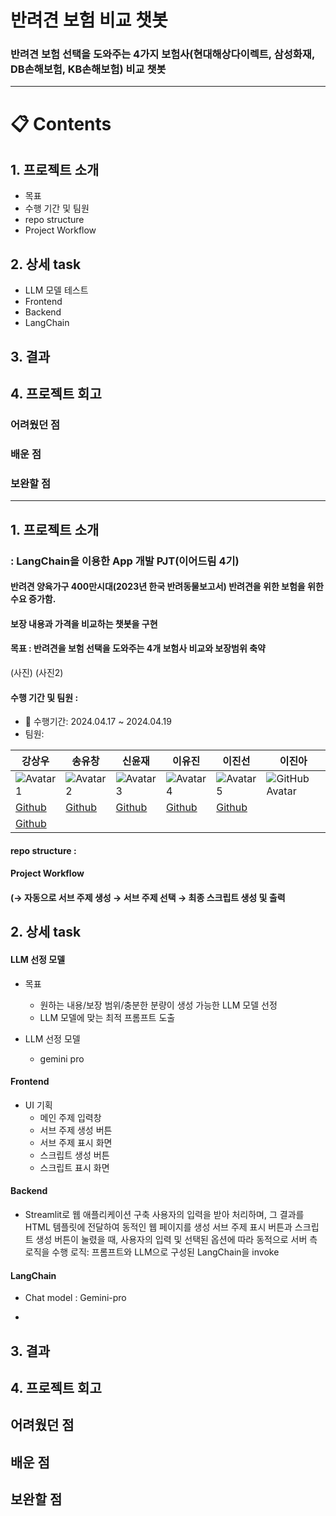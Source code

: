 # 반려견 보험 비교 챗봇
### 반려견 보험 선택을 도와주는 4가지 보험사(현대해상다이렉트, 삼성화재, DB손해보험, KB손해보험) 비교 챗봇

---
# 📋 Contents
## 1. 프로젝트 소개 
- 목표
- 수행 기간 및 팀원
- repo structure
- Project Workflow

  
## 2. 상세 task

- LLM 모델 테스트
- Frontend
- Backend
- LangChain
  
## 3. 결과

## 4. 프로젝트 회고
### 어려웠던 점
### 배운 점
### 보완할 점

---
## 1. 프로젝트 소개 
### : LangChain을 이용한 App 개발 PJT(이어드림 4기) 
#### 반려견 양육가구 400만시대(2023년 한국 반려동물보고서) 반려견을 위한 보험을 위한 수요 증가함.
#### 보장 내용과 가격을 비교하는 챗봇을 구현 

#### 목표 : 반려견을 보험 선택을 도와주는 4개 보험사 비교와 보장범위 축약
(사진) (사진2)
#### 수행 기간 및 팀원 :  
- 📆 수행기간: 2024.04.17 ~ 2024.04.19
- 팀원:
  
| 강상우  | 송유창  | 신윤재  | 이유진  | 이진선  | 이진아  |
|--------|--------|--------|--------|--------|--------|
| ![Avatar 1](https://avatars.githubusercontent.com/u/160104734?v=4)| ![Avatar 2](https://avatars.githubusercontent.com/u/87472756?v=4)| ![Avatar 3](https://avatars.githubusercontent.com/u/140726268?v=4) | ![Avatar 4](https://avatars.githubusercontent.com/u/95261468?v=4)| ![Avatar 5](https://avatars.githubusercontent.com/u/166676809?v=4)| ![GitHub Avatar](https://avatars.githubusercontent.com/u/166089376?v=4) |
| [Github](https://github.com/allenkang92) | [Github](https://github.com/hindernislauf) | [Github](https://github.com/yoonjaeo)| [Github](https://github.com/Developer-Yujin) | [Github](https://github.com/Jinsun577)
| [Github](https://github.com/ssukddeok) |
#### repo structure : 
#### Project Workflow 
#### (→ 자동으로 서브 주제 생성 → 서브 주제 선택 → 최종 스크립트 생성 및 출력

## 2. 상세 task

#### LLM 선정 모델
- 목표
  - 원하는 내용/보장 범위/충분한 분량이 생성 가능한 LLM 모델 선정
  - LLM 모델에 맞는 최적 프롬프트 도출

- LLM 선정 모델 
  - gemini pro

#### Frontend
- UI 기획
  - 메인 주제 입력창
  - 서브 주제 생성 버튼
  - 서브 주제 표시 화면
  - 스크립트 생성 버튼
  - 스크립트 표시 화면

#### Backend
- Streamlit로 웹 애플리케이션 구축
사용자의 입력을 받아 처리하며, 그 결과를 HTML 템플릿에 전달하여 동적인 웹 페이지를 생성
서브 주제 표시 버튼과 스크립트 생성 버튼이 눌렸을 때, 사용자의 입력 및 선택된 옵션에 따라 동적으로 서버 측 로직을 수행
로직: 프롬프트와 LLM으로 구성된 LangChain을 invoke

#### LangChain
- Chat model : Gemini-pro

- 

## 3. 결과

## 4. 프로젝트 회고

## 어려웠던 점
## 배운 점
## 보완할 점

